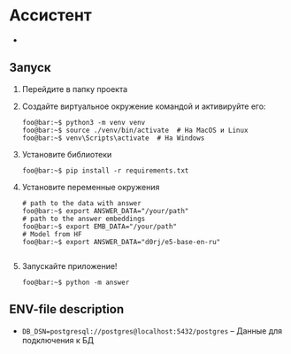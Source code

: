 # Ассистент

-

## Запуск

1. Перейдите в папку проекта

2. Создайте виртуальное окружение командой и активируйте его:
    ```console
    foo@bar:~$ python3 -m venv venv
    foo@bar:~$ source ./venv/bin/activate  # На MacOS и Linux
    foo@bar:~$ venv\Scripts\activate  # На Windows
    ```

3. Установите библиотеки
    ```console
    foo@bar:~$ pip install -r requirements.txt

4. Установите переменные окружения
    ```console
    # path to the data with answer
    foo@bar:~$ export ANSWER_DATA="/your/path"
    # path to the answer embeddings
    foo@bar:~$ export EMB_DATA="/your/path"
    # Model from HF
    foo@bar:~$ export ANSWER_DATA="d0rj/e5-base-en-ru"
    
    
    ```

4. Запускайте приложение!
    ```console
    foo@bar:~$ python -m answer
    ```

## ENV-file description
- `DB_DSN=postgresql://postgres@localhost:5432/postgres` – Данные для подключения к БД

